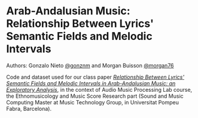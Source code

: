 # Arab-Andalusian Music: Relationship Between Lyrics' Semantic Fields and Melodic Intervals

Authors: Gonzalo Nieto [@gonznm](https://github.com/gonznm) and Morgan Buisson [@morgan76](https://github.com/morgan76)

Code and dataset used for our class paper [*Relationship Between Lyrics' Semantic Fields and Melodic Intervals in Arab-Andalusian Music: an Exploratory Analysis*](./Buisson-Nieto_2021_Lyrics_and_Melody_in_AAM.pdf), in the context of Audio Music Processing Lab course, the Ethnomusicology and Music Score Research part (Sound and Music Computing Master at Music Technology Group, in Universitat Pompeu Fabra, Barcelona).
